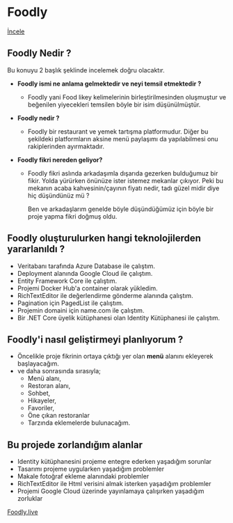 # Foodly
[İncele](https://foodly.live)

## Foodly Nedir ?
Bu konuyu 2 başlık şeklinde incelemek doğru olacaktır.
* **Foodly ismi ne anlama gelmektedir ve neyi temsil etmektedir ?**  
  * Foodly yani Food likey kelimelerinin birleştirilmesinden oluşmuştur ve beğenilen yiyecekleri temsilen böyle bir isim düşünülmüştür.

 * **Foodly nedir ?** 
   * Foodly bir restaurant ve yemek tartışma platformudur. Diğer bu şekildeki platformların aksine menü paylaşımı da yapılabilmesi onu rakiplerinden ayırmaktadır.
 * **Foodly fikri nereden geliyor?**
   * Foodly fikri aslında arkadaşımla dışarıda gezerken bulduğumuz bir fikir.
     Yolda yürürken önünüze ister istemez mekanlar çıkıyor. Peki bu mekanın acaba kahvesinin/çayının fiyatı nedir, tadı güzel midir diye hiç düşündünüz mü ?

     Ben ve arkadaşlarım genelde böyle düşündüğümüz için böyle bir proje yapma fikri doğmuş oldu.
     
     
## Foodly oluşturulurken hangi teknolojilerden yararlanıldı ?
 * Veritabanı tarafında Azure Database ile çalıştım.
 * Deployment alanında Google Cloud ile çalıştım.
 * Entity Framework Core ile çalıştım.
 * Projemi Docker Hub'a container olarak yükledim.
 * RichTextEditor ile değerlendirme gönderme alanında çalıştım.
 * Pagination için PagedList ile çalıştım.
 * Projemin domaini için name.com ile çalıştım.
 * Bir .NET Core üyelik kütüphanesi olan Identity Kütüphanesi ile çalıştım.
 
 
 
## Foodly'i nasıl geliştirmeyi planlıyorum ?
* Öncelikle proje fikrinin ortaya çıktığı yer olan **menü** alanını ekleyerek başlayacağım.
* ve daha sonrasında sırasıyla;
  * Menü alanı,
  * Restoran alanı,
  * Sohbet,
  * Hikayeler,
  * Favoriler,
  * Öne çıkan restoranlar
  * Tarzında eklemelerde bulunacağım.
  
## Bu projede zorlandığım alanlar
* Identity kütüphanesini projeme entegre ederken yaşadığım sorunlar
* Tasarımı projeme uygularken yaşadığım problemler
* Makale fotoğraf ekleme alanındaki problemler
* RichTextEditor ile Html verisini almak isterken yaşadığım problemler
* Projemi Google Cloud üzerinde yayınlamaya çalışırken yaşadığım zorluklar

[Foodly.live](https://foodly.live)
  
